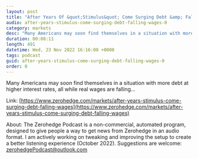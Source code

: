 ```yaml
---
layout: post
title: "After Years Of &quot;Stimulus&quot; Come Surging Debt &amp; Falling Wages"
audio: after-years-stimulus-come-surging-debt-falling-wages-0
category: markets
desc: "Many Americans may soon find themselves in a situation with more debt at higher interest rates, all while real wages are falling..."
duration: 00:08:11
length: 491
datetime: Wed, 23 Nov 2022 16:16:00 +0000
tags: podcast
guid: after-years-stimulus-come-surging-debt-falling-wages-0
order: 0
---
```

Many Americans may soon find themselves in a situation with more debt at higher interest rates, all while real wages are falling...

Link: [https://www.zerohedge.com/markets/after-years-stimulus-come-surging-debt-falling-wages](https://www.zerohedge.com/markets/after-years-stimulus-come-surging-debt-falling-wages)

About: The Zerohedge Podcast is a non-commercial, automated program, designed to give people a way to get news from Zerohedge in an audio format.  I am actively working on tweaking and improving the setup to create a better listening experience (October 2022).  Suggestions are welcome: [zerohedgePodcast@outlook.com](mailto:zerohedgePodcast@outlook.com)